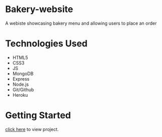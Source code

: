 # Bakery-website
A webiste showcasing bakery menu and allowing users to place an order

# Technologies Used
* HTML5
* CSS3
* JS
* MongoDB
* Express
* Node.js
* Git/Github
* Heroku

# Getting Started 
[click here](https://sweetcin-bakery-website.herokuapp.com) to view project.


